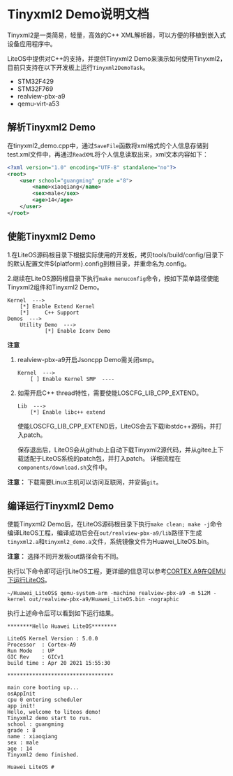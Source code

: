 # Tinyxml2 Demo说明文档

Tinyxml2是一类简易，轻量，高效的C++ XML解析器，可以方便的移植到嵌入式设备应用程序中。

LiteOS中提供对C++的支持，并提供Tinyxml2 Demo来演示如何使用Tinyxml2，目前只支持在以下开发板上运行`Tinyxml2DemoTask`。

- STM32F429
- STM32F769
- realview-pbx-a9
- qemu-virt-a53

## 解析Tinyxml2 Demo

在tinyxml2_demo.cpp中，通过`SaveFile`函数将xml格式的个人信息存储到test.xml文件中，再通过`ReadXML`将个人信息读取出来，xml文本内容如下：

```xml
<?xml version="1.0" encoding="UTF-8" standalone="no"?>
<root>
    <user school="guangming" grade ="8">
        <name>xiaoqiang</name>
        <sex>male</sex>
        <age>14</age>
    </user>
</root>
```

## 使能Tinyxml2 Demo

1.在LiteOS源码根目录下根据实际使用的开发板，拷贝tools/build/config/目录下的默认配置文件${platform}.config到根目录，并重命名为.config。

2.继续在LiteOS源码根目录下执行`make menuconfig`命令，按如下菜单路径使能Tinyxml2组件和Tinyxml2 Demo。

```
Kernel  --->
    [*] Enable Extend Kernel
    [*]     C++ Support
Demos  --->
    Utility Demo  --->
            [*] Enable Iconv Demo
```

**注意**

1. realview-pbx-a9开启Jsoncpp Demo需关闭smp。
    ```
    Kernel  --->
        [ ] Enable Kernel SMP  ----
    ```

2. 如需开启C++ thread特性，需要使能LOSCFG_LIB_CPP_EXTEND。
    ```
    Lib  --->
        [*] Enable libc++ extend
    ```
    使能LOSCFG_LIB_CPP_EXTEND后，LiteOS会去下载libstdc++源码，并打入patch。

    保存退出后，LiteOS会从github上自动下载Tinyxml2源代码，并从gitee上下载适配于LiteOS系统的patch包，并打入patch。
    详细流程在`components/download.sh`文件中。

**注意：** 下载需要Linux主机可以访问互联网，并安装`git`。

## 编译运行Tinyxml2 Demo

使能Tinyxml2 Demo后，在LiteOS源码根目录下执行`make clean; make -j`命令编译LiteOS工程，编译成功后会在`out/realview-pbx-a9/lib`路径下生成`tinyxml2.a`和`tinyxml2_demo.a`文件，系统镜像文件为Huawei_LiteOS.bin。

**注意：** 选择不同开发板out路径会有不同。

执行以下命令即可运行LiteOS工程，更详细的信息可以参考[CORTEX A9在QEMU下运行LiteOS](https://gitee.com/LiteOS/LiteOS/blob/master/targets/realview-pbx-a9/README_CN.md)。

```
~/Huawei_LiteOS$ qemu-system-arm -machine realview-pbx-a9 -m 512M -kernel out/realview-pbx-a9/Huawei_LiteOS.bin -nographic
```
执行上述命令后可以看到如下运行结果。

```
********Hello Huawei LiteOS********

LiteOS Kernel Version : 5.0.0
Processor  : Cortex-A9
Run Mode   : UP
GIC Rev    : GICv1
build time : Apr 20 2021 15:55:30

**********************************

main core booting up...
osAppInit
cpu 0 entering scheduler
app init!
Hello, welcome to liteos demo!
Tinyxml2 demo start to run.
school : guangming
grade : 8
name : xiaoqiang
sex : male
age : 14
Tinyxml2 demo finished.

Huawei LiteOS # 
```

